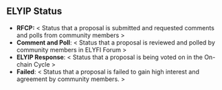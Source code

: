 ## ELYIP Status

- **RFCP:** < Status that a proposal is submitted and requested comments and polls from community members >
- **Comment and Poll**: < Status that a proposal is reviewed and polled by community members in ELYFI Forum >
- **ELYIP Response**: < Status that a proposal is being voted on in the On-chain Cycle >
- **Failed**: < Status that a proposal is failed to gain high interest and agreement by community members. >